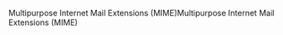 <span data-ttu-id="7985d-101">Multipurpose Internet Mail Extensions (MIME)</span><span class="sxs-lookup"><span data-stu-id="7985d-101">Multipurpose Internet Mail Extensions (MIME)</span></span>